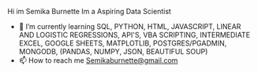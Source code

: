 Hi im Semika Burnette 
Im a Aspiring Data Scientist 
- 🌱 I’m currently learning SQL, PYTHON, HTML, JAVASCRIPT, LINEAR AND LOGISTIC REGRESSIONS, API'S, VBA SCRIPTING, INTERMEDIATE EXCEL, GOOGLE SHEETS,    MATPLOTLIB, POSTGRES/PGADMIN, MONGODB, (PANDAS, NUMPY, JSON, BEAUTIFUL SOUP)
- 📫 How to reach me Semikaburnette@gmail.com

<!---
SemikaB/SemikaB is a ✨ special ✨ repository because its `README.md` (this file) appears on your GitHub profile.
You can click the Preview link to take a look at your changes.
--->
